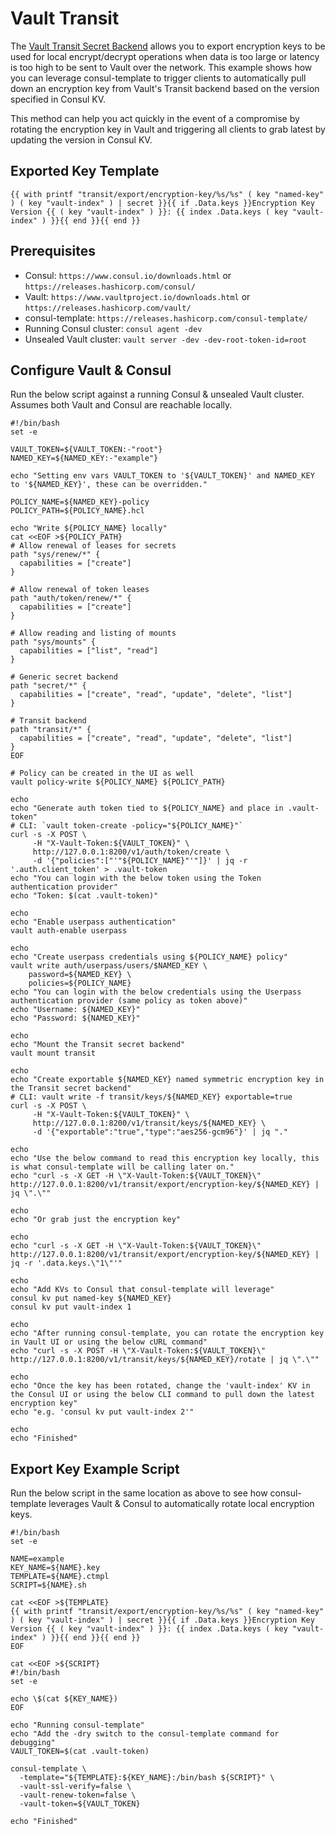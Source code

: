 # Vault Transit

The [Vault Transit Secret Backend](https://www.vaultproject.io/docs/secrets/transit/index.html) allows you to export encryption keys to be used for local encrypt/decrypt operations when data is too large or latency is too high to be sent to Vault over the network. This example shows how you can leverage consul-template to trigger clients to automatically pull down an encryption key from Vault's Transit backend based on the version specified in Consul KV.

This method can help you act quickly in the event of a compromise by rotating the encryption key in Vault and triggering all clients to grab latest by updating the version in Consul KV.

## Exported Key Template
```
{{ with printf "transit/export/encryption-key/%s/%s" ( key "named-key" ) ( key "vault-index" ) | secret }}{{ if .Data.keys }}Encryption Key Version {{ ( key "vault-index" ) }}: {{ index .Data.keys ( key "vault-index" ) }}{{ end }}{{ end }}
```

## Prerequisites

- Consul: `https://www.consul.io/downloads.html` or `https://releases.hashicorp.com/consul/`
- Vault: `https://www.vaultproject.io/downloads.html` or `https://releases.hashicorp.com/vault/`
- consul-template: `https://releases.hashicorp.com/consul-template/`
- Running Consul cluster: `consul agent -dev`
- Unsealed Vault cluster: `vault server -dev -dev-root-token-id=root`

## Configure Vault & Consul

Run the below script against a running Consul & unsealed Vault cluster. Assumes both Vault and Consul are reachable locally.

```
#!/bin/bash
set -e

VAULT_TOKEN=${VAULT_TOKEN:-"root"}
NAMED_KEY=${NAMED_KEY:-"example"}

echo "Setting env vars VAULT_TOKEN to '${VAULT_TOKEN}' and NAMED_KEY to '${NAMED_KEY}', these can be overridden."

POLICY_NAME=${NAMED_KEY}-policy
POLICY_PATH=${POLICY_NAME}.hcl

echo "Write ${POLICY_NAME} locally"
cat <<EOF >${POLICY_PATH}
# Allow renewal of leases for secrets
path "sys/renew/*" {
  capabilities = ["create"]
}

# Allow renewal of token leases
path "auth/token/renew/*" {
  capabilities = ["create"]
}

# Allow reading and listing of mounts
path "sys/mounts" {
  capabilities = ["list", "read"]
}

# Generic secret backend
path "secret/*" {
  capabilities = ["create", "read", "update", "delete", "list"]
}

# Transit backend
path "transit/*" {
  capabilities = ["create", "read", "update", "delete", "list"]
}
EOF

# Policy can be created in the UI as well
vault policy-write ${POLICY_NAME} ${POLICY_PATH}

echo
echo "Generate auth token tied to ${POLICY_NAME} and place in .vault-token"
# CLI: `vault token-create -policy="${POLICY_NAME}"`
curl -s -X POST \
     -H "X-Vault-Token:${VAULT_TOKEN}" \
     http://127.0.0.1:8200/v1/auth/token/create \
     -d '{"policies":["'"${POLICY_NAME}"'"]}' | jq -r '.auth.client_token' > .vault-token
echo "You can login with the below token using the Token authentication provider"
echo "Token: $(cat .vault-token)"

echo
echo "Enable userpass authentication"
vault auth-enable userpass

echo
echo "Create userpass credentials using ${POLICY_NAME} policy"
vault write auth/userpass/users/$NAMED_KEY \
    password=${NAMED_KEY} \
    policies=${POLICY_NAME}
echo "You can login with the below credentials using the Userpass authentication provider (same policy as token above)"
echo "Username: ${NAMED_KEY}"
echo "Password: ${NAMED_KEY}"

echo
echo "Mount the Transit secret backend"
vault mount transit

echo
echo "Create exportable ${NAMED_KEY} named symmetric encryption key in the Transit secret backend"
# CLI: vault write -f transit/keys/${NAMED_KEY} exportable=true
curl -s -X POST \
     -H "X-Vault-Token:${VAULT_TOKEN}" \
     http://127.0.0.1:8200/v1/transit/keys/${NAMED_KEY} \
     -d '{"exportable":"true","type":"aes256-gcm96"}' | jq "."

echo
echo "Use the below command to read this encryption key locally, this is what consul-template will be calling later on."
echo "curl -s -X GET -H \"X-Vault-Token:${VAULT_TOKEN}\" http://127.0.0.1:8200/v1/transit/export/encryption-key/${NAMED_KEY} | jq \".\""

echo
echo "Or grab just the encryption key"

echo
echo "curl -s -X GET -H \"X-Vault-Token:${VAULT_TOKEN}\" http://127.0.0.1:8200/v1/transit/export/encryption-key/${NAMED_KEY} | jq -r '.data.keys.\"1\"'"

echo
echo "Add KVs to Consul that consul-template will leverage"
consul kv put named-key ${NAMED_KEY}
consul kv put vault-index 1

echo
echo "After running consul-template, you can rotate the encryption key in Vault UI or using the below cURL command"
echo "curl -s -X POST -H \"X-Vault-Token:${VAULT_TOKEN}\" http://127.0.0.1:8200/v1/transit/keys/${NAMED_KEY}/rotate | jq \".\""

echo
echo "Once the key has been rotated, change the 'vault-index' KV in the Consul UI or using the below CLI command to pull down the latest encryption key"
echo "e.g. 'consul kv put vault-index 2'"

echo
echo "Finished"
```

## Export Key Example Script

Run the below script in the same location as above to see how consul-template leverages Vault & Consul to automatically rotate local encryption keys.

```
#!/bin/bash
set -e

NAME=example
KEY_NAME=${NAME}.key
TEMPLATE=${NAME}.ctmpl
SCRIPT=${NAME}.sh

cat <<EOF >${TEMPLATE}
{{ with printf "transit/export/encryption-key/%s/%s" ( key "named-key" ) ( key "vault-index" ) | secret }}{{ if .Data.keys }}Encryption Key Version {{ ( key "vault-index" ) }}: {{ index .Data.keys ( key "vault-index" ) }}{{ end }}{{ end }}
EOF

cat <<EOF >${SCRIPT}
#!/bin/bash
set -e

echo \$(cat ${KEY_NAME})
EOF

echo "Running consul-template"
echo "Add the -dry switch to the consul-template command for debugging"
VAULT_TOKEN=$(cat .vault-token)

consul-template \
  -template="${TEMPLATE}:${KEY_NAME}:/bin/bash ${SCRIPT}" \
  -vault-ssl-verify=false \
  -vault-renew-token=false \
  -vault-token=${VAULT_TOKEN}

echo "Finished"
```
